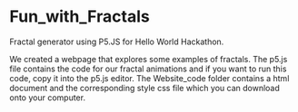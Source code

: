 # Fun_with_Fractals
Fractal generator using P5.JS for Hello World Hackathon.

We created a webpage that explores some examples of fractals. The p5.js file contains the code for our fractal animations and if you want to run this code, copy it into the p5.js editor. The Website_code folder contains a html document and the corresponding style css file which you can download onto your computer.
